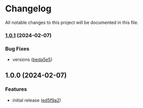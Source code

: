 # Changelog

All notable changes to this project will be documented in this file.

### [1.0.1](https://github.com/finisterra-io/terraform-aws-guarduty/compare/v1.0.0...v1.0.1) (2024-02-07)


### Bug Fixes

* versions ([beda5e5](https://github.com/finisterra-io/terraform-aws-guarduty/commit/beda5e596af3dd7c76a925c3b35bf3b5bffcec86))

## 1.0.0 (2024-02-07)


### Features

* initial release ([ed5f9a2](https://github.com/finisterra-io/terraform-aws-guarduty/commit/ed5f9a27f84c4a97739d158cc2458e5371ee5268))
